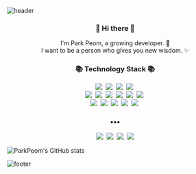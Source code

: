 ![header](https://capsule-render.vercel.app/api?type=slice&color=30A9DE&height=170&section=header&text=Park%20Peom();&fontColor=090707&fontAlignX=45&fontAlignY=65&fontSize=100)
<h3 align="center"> 👋 Hi there 👋 </h3>
<p align="center">
I'm Park Peom, a growing developer. 🌱 <br>
I want to be a person who gives you new wisdom. ✨
</p>
<h3 align="center">📚 Technology Stack 📚</h3>

<p align="center">
  <img src="https://img.shields.io/badge/-Java-orange"/>&nbsp
  <img src="https://img.shields.io/badge/-Kotlin-blueviolet"/>&nbsp  
  <img src="https://img.shields.io/badge/-JavaScript-yellow"/>&nbsp
  <img src="https://img.shields.io/badge/-Python-blue"/>&nbsp
  <br>
  <img src="https://img.shields.io/badge/-SpringBoot-brightgreen"/>&nbsp
  <img src="https://img.shields.io/badge/-JPA-brightgreen"/>&nbsp
  <img src="https://img.shields.io/badge/-Node.js-green"/>&nbsp
  <img src="https://img.shields.io/badge/-Express.js-green"/>&nbsp
  <img src="https://img.shields.io/badge/-Nginx-yellowgreen"/>&nbsp
  <img src="https://img.shields.io/badge/-Docker-blue"/>&nbsp
  <br>
  <img src="https://img.shields.io/badge/-MySQL-navy"/>&nbsp
  <img src="https://img.shields.io/badge/-MariaDB-navy"/>&nbsp
  <img src="https://img.shields.io/badge/-Jenkins-lightgray"/>&nbsp
  <img src="https://img.shields.io/badge/-AWS-black"/>&nbsp
  <img src="https://img.shields.io/badge/-Git-black"/>&nbsp
</p>

<h3 align="center">•••</h3>
<p align="center"> 
  <a href="https://velog.io/@new_wisdom"><img src="https://img.shields.io/badge/Tech%20Blog-262626?style=flat-square&logo=D-Wave Systems&logoColor=white&link=https://newwisdom.tistory.com"/></a>&nbsp
  <a href="https://newwisdom.tistory.com/"><img src="https://img.shields.io/badge/Tech%20Blog-262626?style=flat-square&logo=D-Wave Systems&logoColor=white&link=https://newwisdom.tistory.com"/></a>&nbsp
  <a href="https://velog.io/@new_wisdom"><img src="https://img.shields.io/badge/Tech%20Blog-11B48A?style=flat-square&logo=Vimeo&logoColor=white&link=https://velog.io/@new_wisdom"/></a>&nbsp
  <a href="mailto:wlgp2500@gmail.com"><img src="https://img.shields.io/badge/Gmail-d14836?style=flat-square&logo=Gmail&logoColor=white&link=mailto:wlgp2500@gmail.com"/></a>

  

![ParkPeom's GitHub stats](https://github-readme-stats.vercel.app/api?username=ParkPeom&show_icons=true)

![footer](https://capsule-render.vercel.app/api?type=slice&color=EFDC05&height=100&section=footer)
